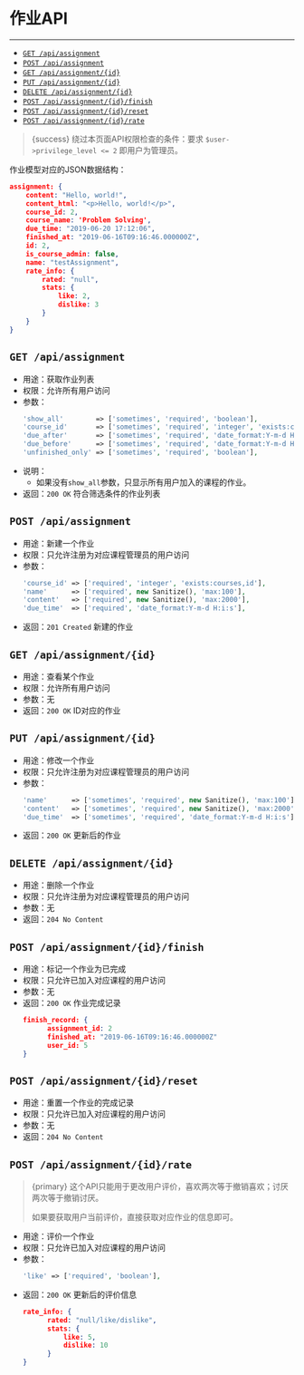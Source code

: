 # 作业API

---

- [`GET /api/assignment`](#a-1)
- [`POST /api/assignment`](#a-2)
- [`GET /api/assignment/{id}`](#a-3)
- [`PUT /api/assignment/{id}`](#a-4)
- [`DELETE /api/assignment/{id}`](#a-5)
- [`POST /api/assignment/{id}/finish`](#a-6)
- [`POST /api/assignment/{id}/reset`](#a-7)
- [`POST /api/assignment/{id}/rate`](#a-8)

> {success} 绕过本页面API权限检查的条件：要求 `$user->privilege_level <= 2` 即用户为管理员。

作业模型对应的JSON数据结构：

```json
assignment: {
    content: "Hello, world!",
    content_html: "<p>Hello, world!</p>",
    course_id: 2,
    course_name: 'Problem Solving',
    due_time: "2019-06-20 17:12:06",
    finished_at: "2019-06-16T09:16:46.000000Z",
    id: 2,
    is_course_admin: false,
    name: "testAssignment",
    rate_info: {
        rated: "null",
        stats: {
            like: 2,
            dislike: 3
        }
    }
}
```

<a name="a-1"></a>
## `GET /api/assignment`

- 用途：获取作业列表
- 权限：允许所有用户访问
- 参数：
  ```php
  'show_all'        => ['sometimes', 'required', 'boolean'],
  'course_id'       => ['sometimes', 'required', 'integer', 'exists:courses,id'],
  'due_after'       => ['sometimes', 'required', 'date_format:Y-m-d H:i:s'],
  'due_before'      => ['sometimes', 'required', 'date_format:Y-m-d H:i:s'],
  'unfinished_only' => ['sometimes', 'required', 'boolean'],
  ```
- 说明：
  - 如果没有`show_all`参数，只显示所有用户加入的课程的作业。
- 返回：`200 OK` 符合筛选条件的作业列表

<a name="a-2"></a>
## `POST /api/assignment`

- 用途：新建一个作业
- 权限：只允许注册为对应课程管理员的用户访问
- 参数：
  ```php
  'course_id' => ['required', 'integer', 'exists:courses,id'],
  'name'      => ['required', new Sanitize(), 'max:100'],
  'content'   => ['required', new Sanitize(), 'max:2000'],
  'due_time'  => ['required', 'date_format:Y-m-d H:i:s'],
  ```
- 返回：`201 Created` 新建的作业

<a name="a-3"></a>
## `GET /api/assignment/{id}`

- 用途：查看某个作业
- 权限：允许所有用户访问
- 参数：无
- 返回：`200 OK` ID对应的作业

<a name="a-4"></a>
## `PUT /api/assignment/{id}`

- 用途：修改一个作业
- 权限：只允许注册为对应课程管理员的用户访问
- 参数：
  ```php
  'name'      => ['sometimes', 'required', new Sanitize(), 'max:100'],
  'content'   => ['sometimes', 'required', new Sanitize(), 'max:2000'],
  'due_time'  => ['sometimes', 'required', 'date_format:Y-m-d H:i:s'],
  ```
- 返回：`200 OK` 更新后的作业

<a name="a-5"></a>
## `DELETE /api/assignment/{id}`

- 用途：删除一个作业
- 权限：只允许注册为对应课程管理员的用户访问
- 参数：无
- 返回：`204 No Content`

<a name="a-6"></a>
## `POST /api/assignment/{id}/finish`

- 用途：标记一个作业为已完成
- 权限：只允许已加入对应课程的用户访问
- 参数：无
- 返回：`200 OK` 作业完成记录
  ```json
  finish_record: {
        assignment_id: 2
        finished_at: "2019-06-16T09:16:46.000000Z"
        user_id: 5
  }
  ```

<a name="a-7"></a>
## `POST /api/assignment/{id}/reset`

- 用途：重置一个作业的完成记录
- 权限：只允许已加入对应课程的用户访问
- 参数：无
- 返回：`204 No Content`

<a name="a-8"></a>
## `POST /api/assignment/{id}/rate`

> {primary} 这个API只能用于更改用户评价，喜欢两次等于撤销喜欢；讨厌两次等于撤销讨厌。
>
> 如果要获取用户当前评价，直接获取对应作业的信息即可。

- 用途：评价一个作业
- 权限：只允许已加入对应课程的用户访问
- 参数：
  ```php
  'like' => ['required', 'boolean'],
  ```
- 返回：`200 OK` 更新后的评价信息
  ```json
  rate_info: {
        rated: "null/like/dislike",
        stats: {
            like: 5,
            dislike: 10
        }
  }
  ```